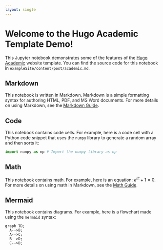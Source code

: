 ```yaml
---
layout: single
---
```


# Welcome to the Hugo Academic Template Demo!

This Jupyter notebook demonstrates some of the features of the [Hugo Academic](https://sourcethemes.com/academic/) website template. You can find the source code for this notebook in `exampleSite/content/post/academic.md`.

## Markdown

This notebook is written in Markdown. Markdown is a simple formatting syntax for authoring HTML, PDF, and MS Word documents. For more details on using Markdown, see the [Markdown Guide](https://www.markdownguide.org/).

## Code

This notebook contains code cells. For example, here is a code cell with a Python code snippet that uses the `numpy` library to generate a random array and then sorts it:

```python
import numpy as np # Import the numpy library as np
```

## Math

This notebook contains math. For example, here is an equation: $e^{i\pi} + 1 = 0$. For more details on using math in Markdown, see the [Math Guide](https://sourcethemes.com/academic/docs/writing-markdown-latex/).

## Mermaid

This notebook contains diagrams. For example, here is a flowchart made using the `mermaid` syntax:

```mermaid
graph TD;
  A-->B;
  A-->C;
  B-->D;
  C-->D;
```